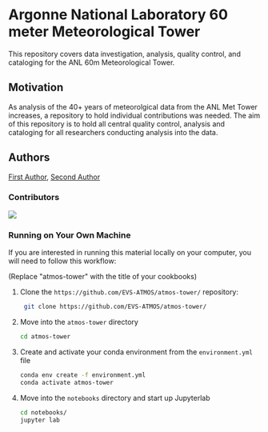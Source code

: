 # Argonne National Laboratory 60 meter Meteorological Tower

This repository covers data investigation, analysis, quality control, and cataloging for the ANL 60m Meteorological Tower.

## Motivation

As analysis of the 40+ years of meteorolgical data from the ANL Met Tower increases, a repository to hold individual contributions was needed. The aim of this repository is to hold all central quality control, analysis and cataloging for all researchers conducting analysis into the data.  

## Authors

[First Author](@jrobrien91), [Second Author](@mtuftedal)

### Contributors

<a href="https://github.com/EVS-ATMOS/atmos-tower/graphs/contributors">
  <img src="https://contrib.rocks/image?repo=EVS-ATMOS/atmos-tower" />
</a>

### Running on Your Own Machine
If you are interested in running this material locally on your computer, you will need to follow this workflow:

(Replace "atmos-tower" with the title of your cookbooks)   

1. Clone the `https://github.com/EVS-ATMOS/atmos-tower/` repository:

   ```bash
    git clone https://github.com/EVS-ATMOS/atmos-tower/
    ```  
1. Move into the `atmos-tower` directory
    ```bash
    cd atmos-tower
    ```  
1. Create and activate your conda environment from the `environment.yml` file
    ```bash
    conda env create -f environment.yml
    conda activate atmos-tower
    ```  
1.  Move into the `notebooks` directory and start up Jupyterlab
    ```bash
    cd notebooks/
    jupyter lab
    ```
